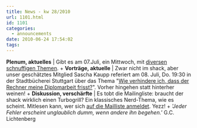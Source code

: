 ```yaml
---
title: News - kw 28/2010
url: 1101.html
id: 1101
categories:
  - announcements
date: 2010-06-24 17:54:02
tags:
---
```


**Plenum, aktuelles** | Gibt es am 07.Juli, ein Mittwoch, mit [diversen schnuffigen Themen](https://blog.shackspace.de/wiki/doku.php?id=plenum100707). 
+
**Vorträge, aktuelle** |  Zwar nicht im shack, aber unser geschätztes Mitglied Sascha Kaupp referiert am 08\. Juli, Do. 19:30 in der Stadtbücherei Stuttgart über das Thema "[Wie verhindere ich, dass der Rechner meine Diplomarbeit frisst?](http://www.cccs.de/wiki/bin/view)". Vorher hingehen statt hinterher weinen!
+
**Diskussion, verschärfte**  | Es tobt die Mailingliste: braucht der shack wirklich einen Turbogrill? Ein klassisches Nerd-Thema, wie es scheint. Mitlesen kann, wer sich [auf die Mailliste anmeldet](mailto:public-subscribe@lists.shackspace.de). Yezz!
+
_'Jeder Fehler erscheint unglaublich dumm, wenn andere ihn begehen.'_
G.C. Lichtenberg